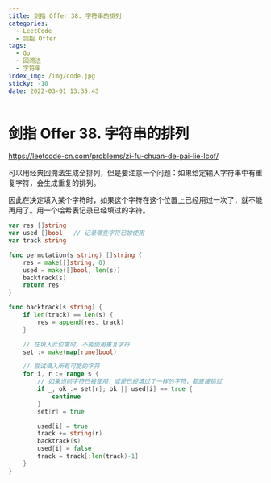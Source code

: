 ```yaml
---
title: 剑指 Offer 38. 字符串的排列
categories:
  - LeetCode
  - 剑指 Offer
tags:
  - Go
  - 回溯法
  - 字符串
index_img: /img/code.jpg
sticky: -10
date: 2022-03-01 13:35:43
---
```


# 剑指 Offer 38. 字符串的排列

https://leetcode-cn.com/problems/zi-fu-chuan-de-pai-lie-lcof/

可以用经典回溯法生成全排列，但是要注意一个问题：如果给定输入字符串中有重复字符，会生成重复的排列。

因此在决定填入某个字符时，如果这个字符在这个位置上已经用过一次了，就不能再用了。用一个哈希表记录已经填过的字符。

```go
var res []string
var used []bool   // 记录哪些字符已被使用 
var track string

func permutation(s string) []string {
    res = make([]string, 0)
    used = make([]bool, len(s))
    backtrack(s)
    return res
}

func backtrack(s string) {
    if len(track) == len(s) {
        res = append(res, track)       
    }

    // 在填入此位置时，不能使用重复字符
    set := make(map[rune]bool)

    // 尝试填入所有可能的字符
    for i, r := range s {
        // 如果当前字符已被使用，或是已经填过了一样的字符，都直接跳过
        if _, ok := set[r]; ok || used[i] == true {
            continue
        }
        set[r] = true

        used[i] = true
        track += string(r)
        backtrack(s)
        used[i] = false
        track = track[:len(track)-1]
    }
}
```